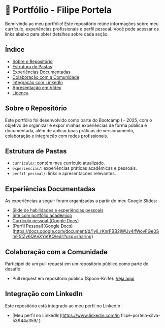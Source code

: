 # 💼 Portfólio - Filipe Portela

Bem-vindo ao meu portfólio! Este repositório reúne informações sobre meu currículo, experiências profissionais e perfil pessoal. Você pode acessar os links abaixo para obter detalhes sobre cada seção.

## Índice


- [Sobre o Repositório](#sobre-o-repositorio)
- [Estrutura de Pastas](#estrutura-de-pastas)
- [Experiências Documentadas](#experiencias-documentadas)
- [Colaboração com a Comunidade](#colaboracao-com-a-comunidade)
- [Integração com LinkedIn](#integracao-com-linkedin)
- [Apresentação em Vídeo](#apresentacao-em-video)
- [Licença](#licenca)


## Sobre o Repositório

Este portfólio foi desenvolvido como parte do Bootcamp I – 2025, com o objetivo de organizar e expor minhas experiências de forma pública e documentada, além de aplicar boas práticas de versionamento, colaboração e integração com redes profissionais.

## Estrutura de Pastas

- `curriculo/`: contém meu currículo atualizado.
- `experiencias/`: experiências práticas acadêmicas e pessoais.
- `perfil pessoal/`: links e apresentações relevantes.

## Experiências Documentadas

As experiências a seguir foram organizadas a partir do meu Google Slides:

- [Slide de habilidades e experiências pessoais](https://docs.google.com/presentation/d/1PzWjHssBTuI-dqZLR2BiOO_ljqP7MmSufZMEZBidUmE/edit?usp=sharing)
- [Site com portfólio acadêmico](https://sites.google.com/view/portiflio-de-filipe-portela?usp=sharing)
- [Currículo pessoal (Google Docs)](https://docs.google.com/document/d/1DTQAo9F4-kM-NLoRLlWnbqeOAgMZoQnkxlZ3JR-D1oo/edit?usp=sharing)
- [Perfil Pessoal](Google Docs)(https://docs.google.com/document/d/1ylj_rKnrFBB2jWUv4lfWovFGe0SmF5tZy6QAeXYefKQ/edit?usp=sharing)
## Colaboração com a Comunidade

Participei de um pull request em um repositório público como parte do desafio:

- Pull request em repositório público (Spoon-Knife): [Veja aqui](https://github.com/FilipePortela03/Spoon-Knife/tree/minha-contribui%C3%A7%C3%A3o)

## Integração com LinkedIn

Este repositório está integrado ao meu perfil no LinkedIn :

- [Meu perfil no LinkedIn](https://www.linkedin.com/in filipe-portela-silva-53944a359/
)